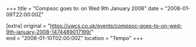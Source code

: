 +++
title = "Compsoc goes to: on Wed 9th January 2008"
date = "2008-01-09T22:00:00Z"

[extra]
original = "https://uwcs.co.uk/events/compsoc-goes-to-on-wed-9th-january-2008-1474489017199/"    
end = "2008-01-10T02:00:00Z"
location = "Tempo"
+++



